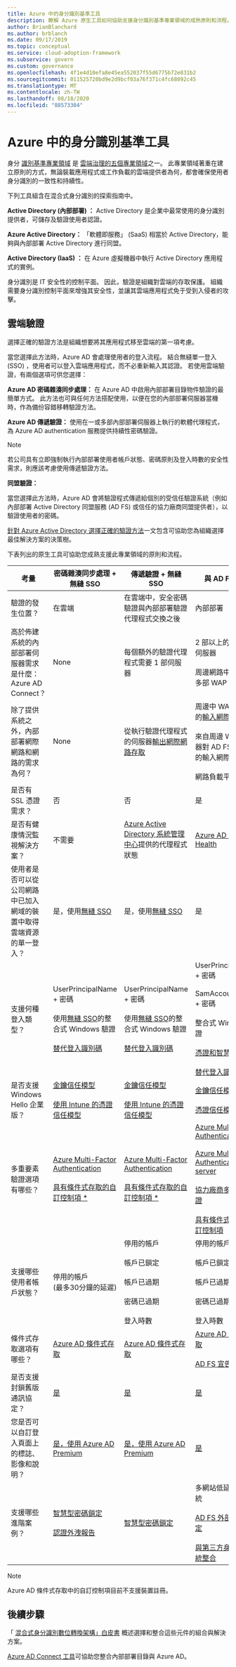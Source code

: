```yaml
---
title: Azure 中的身分識別基準工具
description: 瞭解 Azure 原生工具如何協助支援身分識別基準專業領域的成熟原則和流程。
author: BrianBlanchard
ms.author: brblanch
ms.date: 09/17/2019
ms.topic: conceptual
ms.service: cloud-adoption-framework
ms.subservice: govern
ms.custom: governance
ms.openlocfilehash: 4f1e4d10efa8e45ea552037f55d6775b72e831b2
ms.sourcegitcommit: 011525720bd9e2d9bcf03a76f371c4fc68092c45
ms.translationtype: MT
ms.contentlocale: zh-TW
ms.lasthandoff: 08/18/2020
ms.locfileid: "88573304"
---
```

# <a name="identity-baseline-tools-in-azure"></a>Azure 中的身分識別基準工具

身分 [識別基準專業領域](./index.md) 是 [雲端治理的五個專業領域](../governance-disciplines.md)之一。 此專業領域著重在建立原則的方式，無論裝載應用程式或工作負載的雲端提供者為何，都會確保使用者身分識別的一致性和持續性。

下列工具組含在混合式身分識別的探索指南中。

**Active Directory (內部部署) ：** Active Directory 是企業中最常使用的身分識別提供者，可儲存及驗證使用者認證。

**Azure Active Directory：** 「軟體即服務」 (SaaS) 相當於 Active Directory，能夠與內部部署 Active Directory 進行同盟。

**Active Directory (IaaS) ：** 在 Azure 虛擬機器中執行 Active Directory 應用程式的實例。

身分識別是 IT 安全性的控制平面。 因此，驗證是組織對雲端的存取保護。 組織需要身分識別控制平面來增強其安全性，並讓其雲端應用程式免于受到入侵者的攻擊。

## <a name="cloud-authentication"></a>雲端驗證

選擇正確的驗證方法是組織想要將其應用程式移至雲端的第一項考慮。

當您選擇此方法時，Azure AD 會處理使用者的登入流程。 結合無縫單一登入 (SSO) ，使用者可以登入雲端應用程式，而不必重新輸入其認證。 若使用雲端驗證，有兩個選項可供您選擇：

**Azure AD 密碼雜湊同步處理：** 在 Azure AD 中啟用內部部署目錄物件驗證的最簡單方式。 此方法也可與任何方法搭配使用，以便在您的內部部署伺服器當機時，作為備份容錯移轉驗證方法。

**Azure AD 傳遞驗證：** 使用在一或多部內部部署伺服器上執行的軟體代理程式，為 Azure AD authentication 服務提供持續性密碼驗證。

<!-- docsTest:ignore "the pass-through authentication method" -->

> [!NOTE]
> 若公司具有立即強制執行內部部署使用者帳戶狀態、密碼原則及登入時數的安全性需求，則應該考慮使用傳遞驗證方法。

**同盟驗證：**

當您選擇此方法時，Azure AD 會將驗證程式傳遞給個別的受信任驗證系統（例如內部部署 Active Directory 同盟服務 (AD FS) 或信任的協力廠商同盟提供者），以驗證使用者的密碼。

[針對 Azure Active Directory 選擇正確的驗證方法](/azure/active-directory/hybrid/choose-ad-authn)一文包含可協助您為組織選擇最佳解決方案的決策樹。

下表列出的原生工具可協助您成熟支援此專業領域的原則和流程。

<!-- markdownlint-disable MD033 -->
<!-- docsTest:ignore UserPrincipalName SamAccountName "conditional access options" -->

| 考量 | 密碼雜湊同步處理 + 無縫 SSO | 傳遞驗證 + 無縫 SSO | 與 AD FS 同盟 |
| --- | --- | --- | --- |
| 驗證的發生位置？ | 在雲端 | 在雲端中，安全密碼驗證與內部部署驗證代理程式交換之後 | 內部部署 |
| 高於佈建系統的內部部署伺服器需求是什麼：Azure AD Connect？ | None | 每個額外的驗證代理程式需要 1 部伺服器 | 2 部以上的 AD FS 伺服器 <br><br> 周邊網路中有兩部或多部 WAP 伺服器 |
| 除了提供系統之外，內部部署網際網路和網路的需求為何？ | None | 從執行驗證代理程式的伺服器[輸出網際網路存取](/azure/active-directory/hybrid/how-to-connect-pta-quick-start) | 周邊中 WAP 伺服器的[輸入網際網路存取](/windows-server/identity/ad-fs/overview/ad-fs-requirements) <br><br> 來自周邊 WAP 伺服器對 AD FS 伺服器的輸入網際網路存取 <br><br> 網路負載平衡 |
| 是否有 SSL 憑證需求？ | 否 | 否 | 是 |
| 是否有健康情況監視解決方案？ | 不需要 | [Azure Active Directory 系統管理中心](/azure/active-directory/hybrid/tshoot-connect-pass-through-authentication#general-issues)提供的代理程式狀態 | [Azure AD Connect Health](/azure/active-directory/hybrid/how-to-connect-health-adfs) |
| 使用者是否可以從公司網路中已加入網域的裝置中取得雲端資源的單一登入？ | 是，使用[無縫 SSO](/azure/active-directory/hybrid/how-to-connect-sso) | 是，使用[無縫 SSO](/azure/active-directory/hybrid/how-to-connect-sso) | 是 |
| 支援何種登入類型？ | UserPrincipalName + 密碼 <br><br> 使用[無縫 SSO](/azure/active-directory/hybrid/how-to-connect-sso)的整合式 Windows 驗證 <br><br> [替代登入識別碼](/azure/active-directory/hybrid/how-to-connect-install-custom) | UserPrincipalName + 密碼 <br><br> 使用[無縫 SSO](/azure/active-directory/hybrid/how-to-connect-sso)的整合式 Windows 驗證 <br><br> [替代登入識別碼](/azure/active-directory/hybrid/how-to-connect-pta-faq) | UserPrincipalName + 密碼 <br><br> SamAccountName + 密碼 <br><br> 整合式 Windows 驗證 <br><br> [憑證和智慧卡驗證](/windows-server/identity/ad-fs/operations/configure-user-certificate-authentication) <br><br> [替代登入識別碼](/windows-server/identity/ad-fs/operations/configuring-alternate-login-id) |
| 是否支援 Windows Hello 企業版？ | [金鑰信任模型](/windows/security/identity-protection/hello-for-business/hello-identity-verification) <br><br> [使用 Intune 的憑證信任模型](https://microscott.azurewebsites.net/2017/12/16/setting-up-windows-hello-for-business-with-intune) | [金鑰信任模型](/windows/security/identity-protection/hello-for-business/hello-identity-verification) <br><br> [使用 Intune 的憑證信任模型](https://microscott.azurewebsites.net/2017/12/16/setting-up-windows-hello-for-business-with-intune) | [金鑰信任模型](/windows/security/identity-protection/hello-for-business/hello-identity-verification) <br><br> [憑證信任模型](/windows/security/identity-protection/hello-for-business/hello-key-trust-adfs) |
| 多重要素驗證選項有哪些？ | [Azure Multi-Factor Authentication](/azure/multi-factor-authentication) <br><br> [具有條件式存取的自訂控制項 *](/azure/active-directory/conditional-access/controls#custom-controls-preview) | [Azure Multi-Factor Authentication](/azure/multi-factor-authentication) <br><br> [具有條件式存取的自訂控制項 *](/azure/active-directory/conditional-access/controls#custom-controls-preview) | [Azure Multi-Factor Authentication](/azure/multi-factor-authentication) <br><br> [Azure Multi-Factor Authentication server](/azure/active-directory/authentication/howto-mfaserver-deploy) <br><br> [協力廠商多重要素驗證](/windows-server/identity/ad-fs/operations/configure-additional-authentication-methods-for-ad-fs) <br><br> [具有條件式存取的自訂控制項](/azure/active-directory/conditional-access/controls#custom-controls-preview) |
| 支援哪些使用者帳戶狀態？ | 停用的帳戶 <br>  (最多30分鐘的延遲)  | 停用的帳戶 <br><br> 帳戶已鎖定 <br><br> 帳戶已過期 <br><br> 密碼已過期 <br><br> 登入時數 | 停用的帳戶 <br><br> 帳戶已鎖定 <br><br> 帳戶已過期 <br><br> 密碼已過期 <br><br> 登入時數 |
| 條件式存取選項有哪些？ | [Azure AD 條件式存取](/azure/active-directory/conditional-access/overview) | [Azure AD 條件式存取](/azure/active-directory/conditional-access/overview) | [Azure AD 條件式存取](/azure/active-directory/conditional-access/overview) <br><br> [AD FS 宣告規則](https://adfshelp.microsoft.com/AadTrustClaims/ClaimsGenerator) |
| 是否支援封鎖舊版通訊協定？ | [是](/azure/active-directory/conditional-access/concept-baseline-protection) | [是](/azure/active-directory/conditional-access/concept-baseline-protection) | [是](/windows-server/identity/ad-fs/operations/access-control-policies-w2k12) |
| 您是否可以自訂登入頁面上的標誌、影像和說明？ | [是，使用 Azure AD Premium](/azure/active-directory/customize-branding) | [是，使用 Azure AD Premium](/azure/active-directory/customize-branding) | [是](/azure/active-directory/connect/active-directory-aadconnect-federation-management#customlogo) |
| 支援哪些進階案例？ | [智慧型密碼鎖定](/azure/active-directory/authentication/concept-sspr-howitworks) <br><br> [認證外洩報告](/azure/active-directory/reports-monitoring/concept-risk-events) | [智慧型密碼鎖定](/azure/active-directory/connect/active-directory-aadconnect-pass-through-authentication-smart-lockout) | 多網站低延遲驗證系統 <br><br> [AD FS 外部網路鎖定](/windows-server/identity/ad-fs/operations/configure-ad-fs-extranet-soft-lockout-protection) <br><br> [與第三方身分識別系統整合](/azure/active-directory/connect/active-directory-aadconnect-federation-compatibility) |

<!-- markdownlint-enable MD033 -->

> [!NOTE]
> Azure AD 條件式存取中的自訂控制項目前不支援裝置註冊。

## <a name="next-steps"></a>後續步驟

<!-- TODO: The download button for this whitepaper returns 404. -->

<!-- docsTest:ignore "Hybrid Identity Digital Transformation Framework" -->

「 [混合式身分識別數位轉換架構」白皮書](https://resources.office.com/ww-landing-M365E-EMS-IDAM-Hybrid-Identity-WhitePaper.html) 概述選擇和整合這些元件的組合與解決方案。

[Azure AD Connect 工具](https://aka.ms/aadconnectwiz)可協助您整合內部部署目錄與 Azure AD。
